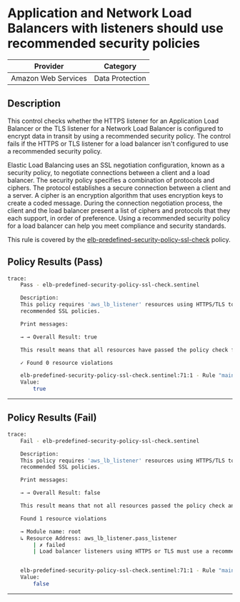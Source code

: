 # Application and Network Load Balancers with listeners should use recommended security policies

| Provider            | Category          |
|---------------------|-------------------|
| Amazon Web Services | Data Protection   |

## Description

This control checks whether the HTTPS listener for an Application Load Balancer or the TLS listener for a Network Load Balancer is configured to encrypt data in transit by using a recommended security policy. The control fails if the HTTPS or TLS listener for a load balancer isn't configured to use a recommended security policy.

Elastic Load Balancing uses an SSL negotiation configuration, known as a security policy, to negotiate connections between a client and a load balancer. The security policy specifies a combination of protocols and ciphers. The protocol establishes a secure connection between a client and a server. A cipher is an encryption algorithm that uses encryption keys to create a coded message. During the connection negotiation process, the client and the load balancer present a list of ciphers and protocols that they each support, in order of preference. Using a recommended security policy for a load balancer can help you meet compliance and security standards.

This rule is covered by the [elb-predefined-security-policy-ssl-check](https://github.com/hashicorp/policy-library-FSBP-Policy-Set-for-AWS-Terraform/blob/main/policies/elb/elb-predefined-security-policy-ssl-check.sentinel) policy.

## Policy Results (Pass)
```bash
trace:
    Pass - elb-predefined-security-policy-ssl-check.sentinel

    Description:
    This policy requires 'aws_lb_listener' resources using HTTPS/TLS to use
    recommended SSL policies.

    Print messages:

    → → Overall Result: true

    This result means that all resources have passed the policy check for the policy elb-predefined-security-policy-ssl-check.

    ✓ Found 0 resource violations

    elb-predefined-security-policy-ssl-check.sentinel:71:1 - Rule "main"
    Value:
        true
```

---

## Policy Results (Fail)
```bash
trace:
    Fail - elb-predefined-security-policy-ssl-check.sentinel

    Description:
    This policy requires 'aws_lb_listener' resources using HTTPS/TLS to use
    recommended SSL policies.

    Print messages:

    → → Overall Result: false

    This result means that not all resources passed the policy check and the protected behavior is not allowed for the policy elb-predefined-security-policy-ssl-check.

    Found 1 resource violations

    → Module name: root
    ↳ Resource Address: aws_lb_listener.pass_listener
        | ✗ failed
        | Load balancer listeners using HTTPS or TLS must use a recommended SSL policy. Refer to https://docs.aws.amazon.com/securityhub/latest/userguide/elb-controls.html#elb-17 for more details.


    elb-predefined-security-policy-ssl-check.sentinel:71:1 - Rule "main"
    Value:
        false
```

---